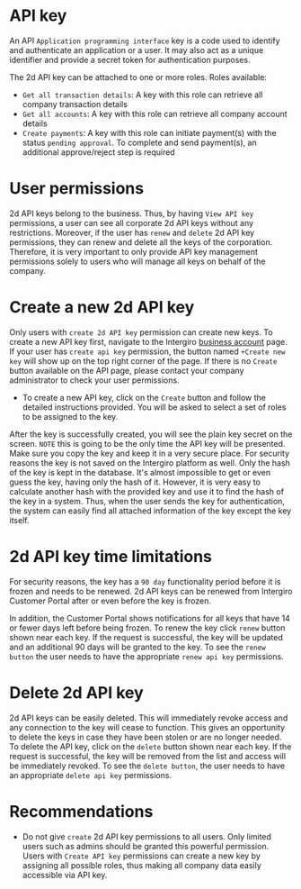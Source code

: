 # API key

An API `Application programming interface` key is a code used to identify and authenticate an application or a user. It may also act as a unique identifier and provide a secret token for authentication purposes.

The 2d API key can be attached to one or more roles. Roles available:
- `Get all transaction details`: A key with this role can retrieve all company transaction details
- `Get all accounts`: A key with this role can retrieve all company account details
- `Create payments`: A key with this role can initiate payment(s) with the status `pending approval`. To complete and send payment(s), an additional approve/reject step is required

# User permissions
2d API keys belong to the business. Thus, by having `View API key` permissions, a user can see all corporate 2d API keys without any restrictions. Moreover, if the user has `renew` and `delete` 2d API key permissions, they can renew and delete all the keys of the corporation. Therefore, it is very important to only provide API key management permissions solely to users who will manage all keys on behalf of the company.

# Create a new 2d API key
Only users with `create 2d API key` permission can create new keys.
To create a new API key first, navigate to the Intergiro [business account](https://business.intergiro.com/portal/api) page. If your user has `create api key` permission, the button named `+Create new key` will show up on the top right corner of the page. If there is no `Create` button available on the API page, please contact your company administrator to check your user permissions.
- To create a new API key, click on the `Create` button and follow the detailed instructions provided. You will be asked to select a set of roles to be assigned to the key.

After the key is successfully created, you will see the plain key secret on the screen. `NOTE` this is going to be the only time the API key will be presented. Make sure you copy the key and keep it in a very secure place. For security reasons the key is not saved on the Intergiro platform as well. Only the hash of the key is kept in the database. It's almost impossible to get or even guess the key, having only the hash of it. However, it is very easy to calculate another hash with the provided key and use it to find the hash of the key in a system. Thus, when the user sends the key for authentication, the system can easily find all attached information of the key except the key itself.

# 2d API key time limitations
For security reasons, the key has a `90 day` functionality period before it is frozen and needs to be renewed. 2d API keys can be renewed from Intergiro Customer Portal after or even before the key is frozen.

In addition, the Customer Portal shows notifications for all keys that have 14 or fewer days left before being frozen.
To renew the key click `renew` button shown near each key. If the request is successful, the key will be updated and an additional 90 days will be granted to the key. To see the `renew button` the user needs to have the appropriate `renew api key` permissions.

# Delete 2d API key
2d API keys can be easily deleted. This will immediately revoke access and any connection to the key will cease to function. This gives an opportunity to delete the keys in case they have been stolen or are no longer needed. To delete the API key, click on the `delete` button shown near each key. If the request is successful, the key will be removed from the list and access will be immediately revoked. To see the `delete button`, the user needs to have an appropriate `delete api key` permissions.

# Recommendations
- Do not give `create` 2d API key permissions to all users. Only limited users such as admins should be granted this powerful permission. Users with `Create API key` permissions can create a new key by assigning all possible roles, thus making all company data easily accessible via API key.